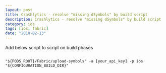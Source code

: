 ```yaml
---
layout: post
title: Crashlytics - resolve "missing dSymbols" by build script
description: Crashlytics - resolve "missing dSymbols" by build script
category: ios
tags: [ios, fabric]
date: "2018-02-13"
---
```


Add below script to script on build phases

```

"${PODS_ROOT}/Fabric/upload-symbols" -a [your_api_key] -p ios  "${CONFIGURATION_BUILD_DIR}"

```
